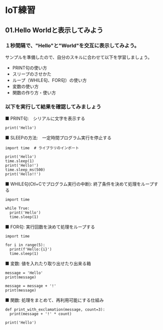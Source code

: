 # IoT練習

## 01.Hello Worldと表示してみよう

### １秒間隔で、"Hello"と"World"を交互に表示してみよう。

サンプルを準備したので、自分のスキルに合わせて以下を学習しましょう。
- PRINT句の使い方
- スリープのさせかた
- ループ（WHILE句、FOR句）の使い方
- 変数の使い方
- 関数の作り方・使い方

### 以下を実行して結果を確認してみましょう

■ PRINT句:　シリアルに文字を表示する
```
print('Hello')
```

■ SLEEPの方法:　一定時間プログラム実行を停止する  
```
import time  # ライブラリのインポート

print('Hello')
time.sleep(1)
print('Hello!')
time.sleep_ms(500)
print('Hello!!')
```

■ WHILE句(Ctl+Cでプログラム実行の中断): 終了条件を決めて処理をループする
```
import time

while True:
  print('Hello')
  time.sleep(1)
```

■ FOR句: 実行回数を決めて処理をループする
```
import time

for i in range(5):
  print(f'Hello:{i}')
  time.sleep(1)
```

■ 変数: 値を入れたり取り出せたり出来る箱
```
message = 'Hello'
print(message)

message = message + '!'
print(message)
```

■ 関数: 処理をまとめて、再利用可能にする仕組み
```
def print_with_exclamation(message, count=3):
  print(message + '!' * count)

print('Hello')
```

